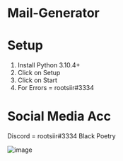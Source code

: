# Mail-Generator

# Setup
1. Install Python 3.10.4+
2. Click on Setup
3. Click on Start
4. For Errors = rootsiir#3334

# Social Media Acc
Discord = rootsiir#3334
Black Poetry

![image](https://user-images.githubusercontent.com/98325453/163681339-1bc0b7b6-6710-41f8-a725-c0058c2177db.png)
